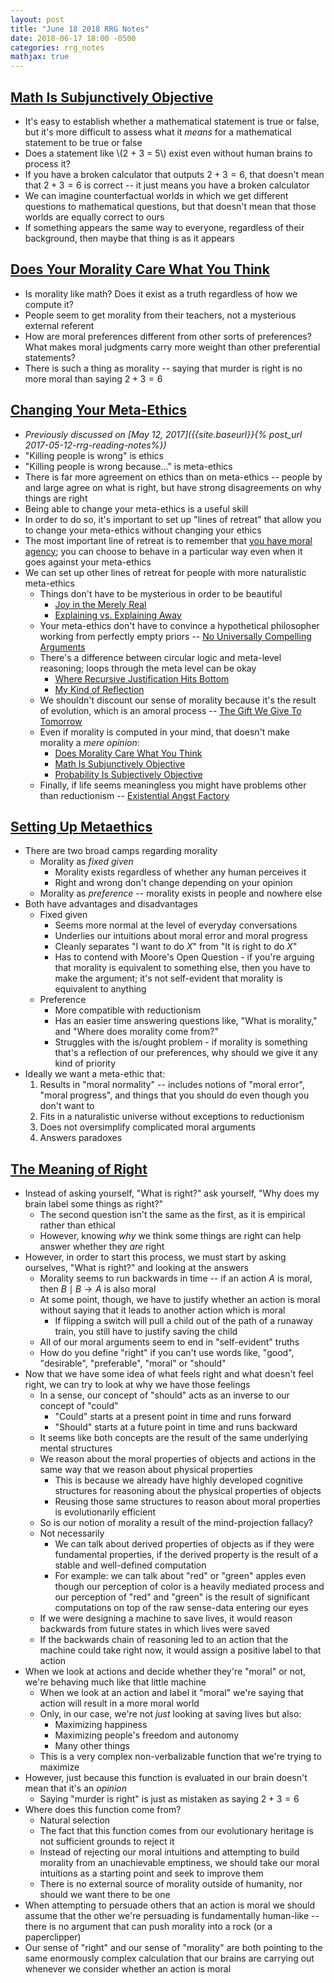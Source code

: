 ```yaml
---
layout: post
title: "June 18 2018 RRG Notes"
date: 2018-06-17 18:00 -0500
categories: rrg_notes
mathjax: true
---
```


## [Math Is Subjunctively Objective](https://www.greaterwrong.com/posts/WAQ3qMD4vdXheQmui/math-is-subjunctively-objective)

* It's easy to establish whether a mathematical statement is true or false, but it's more difficult to assess what it *means* for a mathematical statement to be true or false
* Does a statement like \\(2 + 3 = 5\\) exist even without human brains to process it?
* If you have a broken calculator that outputs $2 + 3 = 6$, that doesn't mean that $2 + 3 = 6$ is correct -- it just means you have a broken calculator
* We can imagine counterfactual worlds in which we get different questions to mathematical questions, but that doesn't mean that those worlds are equally correct to ours
* If something appears the same way to everyone, regardless of their background, then maybe that thing is as it appears

## [Does Your Morality Care What You Think](https://www.greaterwrong.com/posts/GAR8gT3d9uCtr4kv8/does-your-morality-care-what-you-think)

* Is morality like math? Does it exist as a truth regardless of how we compute it?
* People seem to get morality from their teachers, not a mysterious external referent
* How are moral preferences different from other sorts of preferences? What makes moral judgments carry more weight than other preferential statements?
* There is such a thing as morality -- saying that murder is right is no more moral than saying $2 + 3 = 6$

## [Changing Your Meta-Ethics](https://www.greaterwrong.com/posts/LhP2zGBWR5AdssrdJ/changing-your-metaethics)

* *Previously discussed on [May 12, 2017]({{site.baseurl}}{% post_url 2017-05-12-rrg-reading-notes%})*
* "Killing people is wrong" is ethics
* "Killing people is wrong because..." is meta-ethics
* There is far more agreement on ethics than on meta-ethics -- people by and large agree on what is right, but have strong disagreements on why things are right
* Being able to change your meta-ethics is a useful skill
* In order to do so, it's important to set up "lines of retreat" that allow you to change your meta-ethics without changing your ethics
* The most important line of retreat is to remember that [you have moral agency](https://www.greaterwrong.com/posts/K9JSM7d7bLJguMxEp/the-moral-void); you can choose to behave in a particular way even when it goes against your meta-ethics
* We can set up other lines of retreat for people with more naturalistic meta-ethics
    * Things don't have to be mysterious in order to be beautiful
        * [Joy in the Merely Real](https://www.greaterwrong.com/posts/x4dG4GhpZH2hgz59x/joy-in-the-merely-real)
        * [Explaining vs. Explaining Away](https://www.greaterwrong.com/posts/cphoF8naigLhRf3tu/explaining-vs-explaining-away)
    * Your meta-ethics don't have to convince a hypothetical philosopher working from perfectly empty priors -- [No Universally Compelling Arguments](https://www.greaterwrong.com/posts/PtoQdG7E8MxYJrigu/no-universally-compelling-arguments)
    * There's a difference between circular logic and meta-level reasoning; loops through the meta level can be okay
        * [Where Recursive Justification Hits Bottom](https://www.greaterwrong.com/posts/C8nEXTcjZb9oauTCW/where-recursive-justification-hits-bottom)
        * [My Kind of Reflection](https://www.greaterwrong.com/posts/TynBiYt6zg42StRbb/my-kind-of-reflection)
    * We shouldn't discount our sense of morality because it's the result of evolution, which is an amoral process -- [The Gift We Give To Tomorrow](https://www.greaterwrong.com/posts/pGvyqAQw6yqTjpKf4/the-gift-we-give-to-tomorrow)
    * Even if morality is computed in your mind, that doesn't make morality a *mere opinion*:
        * [Does Morality Care What You Think](https://www.greaterwrong.com/posts/GAR8gT3d9uCtr4kv8/does-your-morality-care-what-you-think)
        * [Math Is Subjunctively Objective](https://www.greaterwrong.com/posts/WAQ3qMD4vdXheQmui/math-is-subjunctively-objective)
        * [Probability Is Subjectively Objective](https://www.greaterwrong.com/posts/XhaKvQyHzeXdNnFKy/probability-is-subjectively-objective)
    * Finally, if life seems meaningless you might have problems other than reductionism -- [Existential Angst Factory](https://www.greaterwrong.com/posts/XhaKvQyHzeXdNnFKy/probability-is-subjectively-objective)

## [Setting Up Metaethics](https://www.greaterwrong.com/posts/T7tYmfD9j25uLwqYk/setting-up-metaethics)

* There are two broad camps regarding morality
    * Morality as *fixed given*
        * Morality exists regardless of whether any human perceives it
        * Right and wrong don't change depending on your opinion
    * Morality as *preference* -- morality exists in people and nowhere else
* Both have advantages and disadvantages
    * Fixed given
        * Seems more normal at the level of everyday conversations
        * Underlies our intuitions about moral error and moral progress
        * Cleanly separates "I want to do *X*" from "It is right to do *X*"
        * Has to contend with Moore's Open Question - if you're arguing that morality is equivalent to something else, then you have to make the argument; it's not self-evident that morality is equivalent to anything
    * Preference
        * More compatible with reductionism
        * Has an easier time answering questions like, "What is morality," and "Where does morality come from?"
        * Struggles with the is/ought problem - if morality is something that's a reflection of our preferences, why should we give it any kind of priority
* Ideally we want a meta-ethic that: 
    1. Results in "moral normality" -- includes notions of "moral error", "moral progress", and things that you should do even though you don't want to
    2. Fits in a naturalistic universe without exceptions to reductionism
    3. Does not oversimplify complicated moral arguments
    4. Answers paradoxes

## [The Meaning of Right](https://www.greaterwrong.com/posts/fG3g3764tSubr6xvs/the-meaning-of-right)

* Instead of asking yourself, "What is right?" ask yourself, "Why does my brain label some things as right?"
    * The second question isn't the same as the first, as it is empirical rather than ethical
    * However, knowing *why* we think some things are right can help answer whether they *are* right 
* However, in order to start this process, we must start by asking ourselves, "What is right?" and looking at the answers
    * Morality seems to run backwards in time -- if an action $A$ is moral, then $B \mid B \rightarrow A$ is also moral
    * At some point, though, we have to justify whether an action is moral without saying that it leads to another action which is moral
        * If flipping a switch will pull a child out of the path of a runaway train, you still have to justify saving the child
    * All of our moral arguments seem to end in "self-evident" truths
    * How do you define "right" if you can't use words like, "good", "desirable", "preferable", "moral" or "should"
* Now that we have some idea of what feels right and what doesn't feel right, we can try to look at why we have those feelings
    * In a sense, our concept of "should" acts as an inverse to our concept of "could"
        * "Could" starts at a present point in time and runs forward
        * "Should" starts at a future point in time and runs backward
    * It seems like both concepts are the result of the same underlying mental structures
    * We reason about the moral properties of objects and actions in the same way that we reason about physical properties
        * This is because we already have highly developed cognitive structures for reasoning about the physical properties of objects
        * Reusing those same structures to reason about moral properties is evolutionarily efficient
    * So is our notion of morality a result of the mind-projection fallacy?
    * Not necessarily
        * We can talk about derived properties of objects as if they were fundamental properties, if the derived property is the result of a stable and well-defined computation
        * For example: we can talk about "red" or "green" apples even though our perception of color is a heavily mediated process and our perception of "red" and "green" is the result of significant computations on top of the raw sense-data entering our eyes
    * If we were designing a machine to save lives, it would reason backwards from future states in which lives were saved
    * If the backwards chain of reasoning led to an action that the machine could take right now, it would assign a positive label to that action
* When we look at actions and decide whether they're "moral" or not, we're behaving much like that little machine
    * When we look at an action and label it "moral" we're saying that action will result in a more moral world
    * Only, in our case, we're not *just* looking at saving lives but also:
        * Maximizing happiness
        * Maximizing people's freedom and autonomy
        * Many other things
    * This is a very complex non-verbalizable function that we're trying to maximize
* However, just because this function is evaluated in our brain doesn't mean that it's an *opinion*
    * Saying "murder is right" is just as mistaken as saying $2 + 3 = 6$
* Where does this function come from?
    * Natural selection
    * The fact that this function comes from our evolutionary heritage is not sufficient grounds to reject it
    * Instead of rejecting our moral intuitions and attempting to build morality from an unachievable emptiness, we should take our moral intuitions as a starting point and seek to improve them
    * There is no external source of morality outside of humanity, nor should we want there to be one
* When attempting to persuade others that an action is moral we should assume that the other we're persuading is fundamentally human-like -- there is no argument that can push morality into a rock (or a paperclipper)
* Our sense of "right" and our sense of "morality" are both pointing to the same enormously complex calculation that our brains are carrying out whenever we consider whether an action is moral
